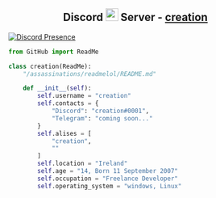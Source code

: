 <!-- TITLE -->
<h2 align="center">Discord <img src="https://s8.gifyu.com/images/979447220829032478.gif" height="25px"> Server -  <a href="https://discord.bmx">creation</a></h2>
<!-- BUTTONS -->
<!-- <p align="center">
    <img alt="" src=https://img.shields.io/github/stars/assassinations?style=for-the-badge&?affiliations=OWNER%2CCOLLABORATOR />
    <img alt="" src=https://komarev.com/ghpvc/?username=asssassinations&style=for-the-badge />
</p> -->

[![Discord Presence](https://lanyard.cnrad.dev/api/583783530664820793)](https://discord.com/users/583783530664820793)


```py
from GitHub import ReadMe

class creation(ReadMe):
    "/assassinations/readmelol/README.md"

    def __init__(self):
        self.username = "creation"
        self.contacts = {
            "Discord": "creation#0001",
            "Telegram": "coming soon..."
        }
        self.alises = [
            "creation",
            ""
        ]
        self.location = "Ireland"
        self.age = "14, Born 11 September 2007"
        self.occupation = "Freelance Developer"
        self.operating_system = "windows, Linux"
